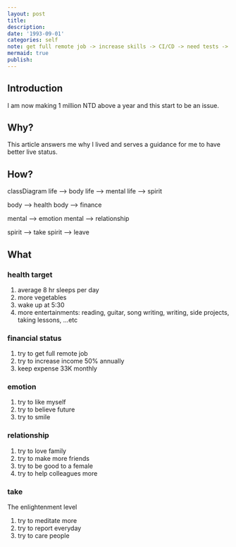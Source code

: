 ```yaml
---
layout: post
title:
description:
date: '1993-09-01'
categories: self
note: get full remote job -> increase skills -> CI/CD -> need tests -> try to build frontend project -> world building
mermaid: true
publish:
---
```


## Introduction

I am now making 1 million NTD above a year and this start to be an issue.

## Why?

This article answers me why I lived and serves a guidance for me to have better live status.

## How?

<div class="mermaid">
classDiagram
  life --> body
  life --> mental
  life --> spirit

  body --> health
  body --> finance

  mental --> emotion
  mental --> relationship

  spirit --> take
  spirit --> leave
</div>

## What

### health target

1. average 8 hr sleeps per day
2. more vegetables
3. wake up at 5:30
4. more entertainments: reading, guitar, song writing, writing, side projects, taking lessons, ...etc

### financial status

1. try to get full remote job
2. try to increase income 50% annually
3. keep expense 33K monthly

### emotion

1. try to like myself
2. try to believe future
3. try to smile

### relationship

1. try to love family
2. try to make more friends
3. try to be good to a female
4. try to help colleagues more

### take

The enlightenment level

1. try to meditate more
2. try to report everyday
3. try to care people
